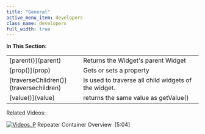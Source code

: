```yaml
---
title: "General"
active_menu_item: developers
class_name: developers
full_width: true
---
```



**In This Section:**

<table>
<tr>
<td width="162">
[parent()](parent)

</td>
<td width="21">
</td>
<td width="697">
Returns the Widget's parent Widget

</td>
</tr>
<tr>
<td width="162">
[prop()](prop)

</td>
<td width="21">
</td>
<td width="697">
Gets or sets a property

</td>
</tr>
<tr>
<td width="162">
[traverseChildren()](traversechildren)

</td>
<td width="21">
</td>
<td width="697">
Is used to traverse all child widgets of the widget.

</td>
</tr>
<tr>
<td width="162">
[value()](value)

</td>
<td width="21">
</td>
<td width="697">
returns the same value as getValue()

</td>
</tr>
</table>
Related Videos:

[![Videos\_P](/img/docs/videos_p.png)](http://www.youtube.com/v/3rAyD-f30ic?autoplay=1&hd=1&fs=1&showsearch=0&rel=0&) Repeater Container Overview  [5:04]
